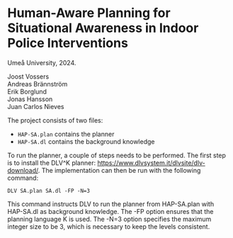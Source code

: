 # Human-Aware Planning for Situational Awareness in Indoor Police Interventions  
Umeå University, 2024.

Joost Vossers <br>
Andreas Brännström <br>
Erik Borglund <br>
Jonas Hansson <br>
Juan Carlos Nieves

The project consists of two files:
* `HAP-SA.plan` contains the planner
* `HAP-SA.dl` contains the background knowledge

To run the planner, a couple of steps needs to be performed.
The first step is to install the DLV^K planner: https://www.dlvsystem.it/dlvsite/dlv-download/.
The implementation can then be run with the following command:

```
DLV SA.plan SA.dl -FP -N=3
```

This command instructs DLV to run the planner from HAP-SA.plan with HAP-SA.dl as background knowledge.
The -FP option ensures that the planning language K is used.
The -N=3 option specifies the maximum integer size to be 3, which is necessary to keep the levels consistent.
